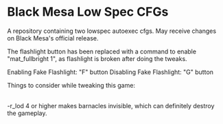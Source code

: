# Black Mesa Low Spec CFGs
A repository containing two lowspec autoexec cfgs. May receive changes on Black Mesa's official release.

The flashlight button has been replaced with a command to enable "mat_fullbright 1", as flashlight is broken after doing the tweaks.

Enabling Fake Flashlight: "F" button
Disabling Fake Flashlight: "G" button

Things to consider while tweaking this game:

<br>-r_lod 4 or higher makes barnacles invisible, which can definitely destroy the gameplay.